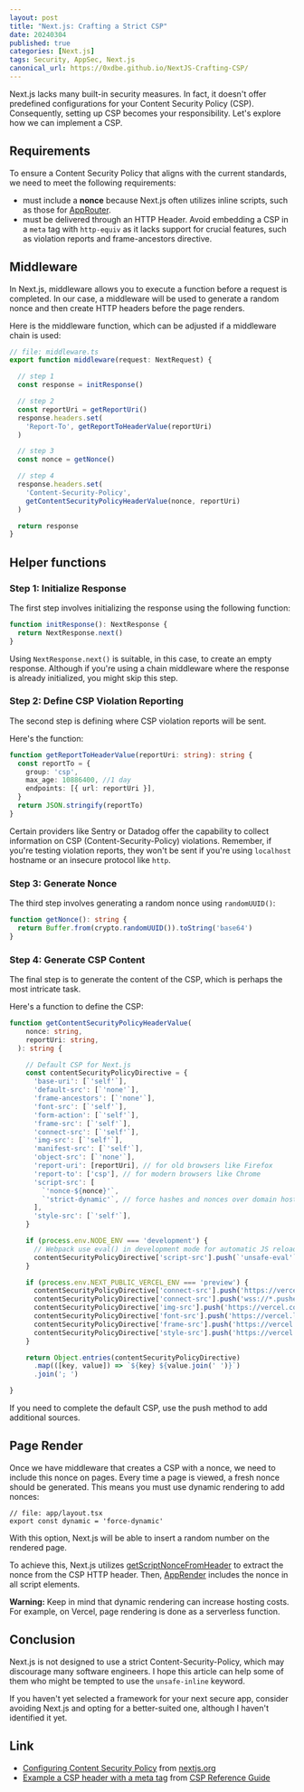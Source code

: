 ```yaml
---
layout: post
title: "Next.js: Crafting a Strict CSP"
date: 20240304
published: true
categories: [Next.js]
tags: Security, AppSec, Next.js
canonical_url: https://0xdbe.github.io/NextJS-Crafting-CSP/
---
```


Next.js lacks many built-in security measures.
In fact, it doesn't offer predefined configurations for your Content Security Policy (CSP).
Consequently, setting up CSP becomes your responsibility.
Let's explore how we can implement a CSP.

## Requirements

To ensure a Content Security Policy that aligns with the current standards, we need to meet the following requirements:

- must include a **nonce** because Next.js often utilizes inline scripts, such as those for [AppRouter](https://0xdbe.github.io/NextJS-CSP-AppRouter/).
- must be delivered through an HTTP Header. Avoid embedding a CSP in a ``meta`` tag with ``http-equiv`` as it lacks support for crucial features, such as violation reports and frame-ancestors directive.

## Middleware

In Next.js, middleware allows you to execute a function before a request is completed.
In our case, a middleware will be used to generate a random nonce and then create HTTP headers before the page renders.

Here is the middleware function, which can be adjusted if a middleware chain is used:

```typescript
// file: middleware.ts
export function middleware(request: NextRequest) {

  // step 1
  const response = initResponse()

  // step 2
  const reportUri = getReportUri()
  response.headers.set(
    'Report-To', getReportToHeaderValue(reportUri)
  )

  // step 3
  const nonce = getNonce()

  // step 4
  response.headers.set(
    'Content-Security-Policy',
    getContentSecurityPolicyHeaderValue(nonce, reportUri)
  )

  return response
}
```

## Helper functions

### Step 1: Initialize Response

The first step involves initializing the response using the following function:

```typescript
function initResponse(): NextResponse {
  return NextResponse.next()
}
```

Using ``NextResponse.next()`` is suitable, in this case, to create an empty response.
Although if you're using a chain middleware where the response is already initialized, you might skip this step.

### Step 2: Define CSP Violation Reporting

The second step is defining where CSP violation reports will be sent.

Here's the function:

```typescript
function getReportToHeaderValue(reportUri: string): string {
  const reportTo = {
    group: 'csp',
    max_age: 10886400, //1 day
    endpoints: [{ url: reportUri }],
  }
  return JSON.stringify(reportTo)
}
```

Certain providers like Sentry or Datadog offer the capability to collect information on CSP (Content-Security-Policy) violations. Remember, if you're testing violation reports, they won't be sent if you're using ``localhost`` hostname or an insecure protocol like ``http``.

### Step 3: Generate Nonce

The third step involves generating a random nonce using ``randomUUID()``:

```typescript
function getNonce(): string {
  return Buffer.from(crypto.randomUUID()).toString('base64')
}
```

### Step 4: Generate CSP Content

The final step is to generate the content of the CSP, which is perhaps the most intricate task.

Here's a function to define the CSP:


```typescript
function getContentSecurityPolicyHeaderValue(
    nonce: string,
    reportUri: string,
  ): string {

    // Default CSP for Next.js
    const contentSecurityPolicyDirective = {
      'base-uri': [`'self'`],
      'default-src': [`'none'`],
      'frame-ancestors': [`'none'`],
      'font-src': [`'self'`],
      'form-action': [`'self'`],
      'frame-src': [`'self'`],
      'connect-src': [`'self'`],
      'img-src': [`'self'`],
      'manifest-src': [`'self'`],
      'object-src': [`'none'`],
      'report-uri': [reportUri], // for old browsers like Firefox
      'report-to': ['csp'], // for modern browsers like Chrome
      'script-src': [
        `'nonce-${nonce}'`,
        `'strict-dynamic'`, // force hashes and nonces over domain host lists
      ],
      'style-src': [`'self'`],
    }

    if (process.env.NODE_ENV === 'development') {
      // Webpack use eval() in development mode for automatic JS reloading
      contentSecurityPolicyDirective['script-src'].push(`'unsafe-eval'`)
    }

    if (process.env.NEXT_PUBLIC_VERCEL_ENV === 'preview') {
      contentSecurityPolicyDirective['connect-src'].push('https://vercel.live')
      contentSecurityPolicyDirective['connect-src'].push('wss://*.pusher.com')
      contentSecurityPolicyDirective['img-src'].push('https://vercel.com')
      contentSecurityPolicyDirective['font-src'].push('https://vercel.live')
      contentSecurityPolicyDirective['frame-src'].push('https://vercel.live')
      contentSecurityPolicyDirective['style-src'].push('https://vercel.live')
    }

    return Object.entries(contentSecurityPolicyDirective)
      .map(([key, value]) => `${key} ${value.join(' ')}`)
      .join('; ')

}
```

If you need to complete the default CSP, use the push method to add additional sources.

## Page Render

Once we have middleware that creates a CSP with a nonce, we need to include this nonce on pages.
Every time a page is viewed, a fresh nonce should be generated.
This means you must use dynamic rendering to add nonces:

```
// file: app/layout.tsx
export const dynamic = 'force-dynamic'
```

With this option, Next.js will be able to insert a random number on the rendered page.

To achieve this, Next.js utilizes [getScriptNonceFromHeader](https://github.com/vercel/next.js/blob/v14.1.0/packages/next/src/server/app-render/get-script-nonce-from-header.tsx) to extract the nonce from the CSP HTTP header.
Then, [AppRender](https://github.com/vercel/next.js/blob/7744cc91beae7169c264e4a7508ef55256c4ab42/packages/next/src/server/app-render/app-render.tsx) includes the nonce in all script elements.

**Warning:** Keep in mind that dynamic rendering can increase hosting costs. For example, on Vercel, page rendering is done as a serverless function.

## Conclusion

Next.js is not designed to use a strict Content-Security-Policy, which may discourage many software engineers.
I hope this article can help some of them who might be tempted to use the ``unsafe-inline`` keyword.

If you haven't yet selected a framework for your next secure app, consider avoiding Next.js and opting for a better-suited one, although I haven't identified it yet.

## Link

- [Configuring Content Security Policy](https://nextjs.org/docs/app/building-your-application/configuring/content-security-policy) from [nextjs.org](https://nextjs.org/)
- [Example a CSP header with a meta tag](https://content-security-policy.com/examples/meta/) from [CSP Reference Guide](https://content-security-policy.com/)
